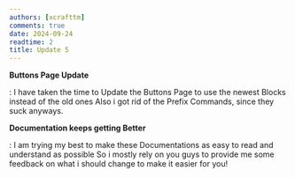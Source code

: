 ```yaml
---
authors: [xcrafttm]
comments: true
date: 2024-09-24
readtime: 2
title: Update 5
---
```


**Buttons Page Update**

:   I have taken the time to Update the Buttons Page to use the newest Blocks instead of the old ones
    Also i got rid of the Prefix Commands, since they suck anyways.

<!-- more -->

**Documentation keeps getting Better**

:   I am trying my best to make these Documentations as easy to read and understand as possible
    So i mostly rely on you guys to provide me some feedback on what i should change to make it easier for you!